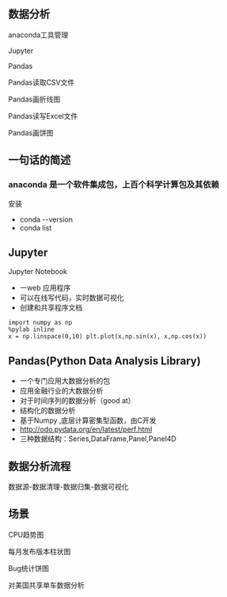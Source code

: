 ## 数据分析

anaconda工具管理

Jupyter

Pandas

Pandas读取CSV文件

Pandas画折线图

Pandas读写Excel文件

Pandas画饼图



## 一句话的简述

### anaconda 是一个软件集成包，上百个科学计算包及其依赖

安装 

* conda --version
* conda list

## Jupyter

Jupyter Notebook

* 一web 应用程序
* 可以在线写代码，实时数据可视化
* 创建和共享程序文档

```
import numpy as np
%pylab inline
x = np.linspace(0,10) plt.plot(x,np.sin(x), x,np.cos(x))

```

## Pandas\(Python Data Analysis Library\)

* 一个专门应用大数据分析的包
* 应用金融行业的大数据分析
* 对于时间序列的数据分析（good at）
* 结构化的数据分析
* 基于Numpy ,底层计算密集型函数，由C开发
* http://odo.pydata.org/en/latest/perf.html
* 三种数据结构：Series,DataFrame,Panel,Panel4D

## 数据分析流程

数据源-数据清理-数据归集-数据可视化

## 场景

CPU趋势图

每月发布版本柱状图

Bug统计饼图

对美国共享单车数据分析





